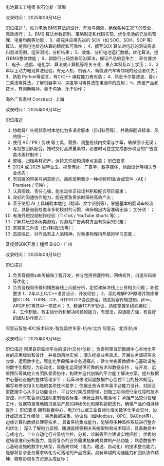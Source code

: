 电池算法工程师
影石创新 · 深圳

收录时间： 2025年08月14日

职位描述
1、动力电池 BMS算法的设计、开发与调测，确保各种工况下的安全、高效运行；
2、BMS 算法参数识别、策略制定和代码实现，优化电池的充放电管理、电量均衡等功能；
3、研究并应用先进的 SOX（如 SOC、SOH、SOP 等）算法，提高电池状态估算的精度和可靠性；
4、撰写SOX 算法对电芯的测试需求和测试用例，组织测试，分析结果；
5、收集、分析电池运行数据，优化算法，提升BMS整体效能；
6、跟踪行业趋势和前沿算法，保证产品的竞争力；
职位要求
1、电子、通信、电化学、算法或计算机等相关专业，重点本科及以上学历；
2、3年以上动力电池算法经验，有无人机、机器人、新能源汽车等领域的经验者优先；
3、熟悉 Python等语言，有C/C++ 编程能力者优选；
4、熟悉卡尔曼滤波、最小二乘法等算法，了解机器学习、深度学习等算法在电池中的应用；
5、热爱产品和技术，有创新精神，善于沟通，乐于协作；


海外广告素材
Construct · 上海

收录时间： 2025年08月14日

职位描述
1. 协助将广告视频素材本地化为多语言版本（日/韩/西等），并确保翻译精准、风格统一；
2. 使用 AE / PR / 剪映 等工具，替换、调整视频内文案与字幕，确保细节无误；
3. 与投放团队配合，按时交付高质量素材，必要时可独立完成部分项目的广告或美术素材制作；
4. 整理、归档素材资产，保持文件结构清晰可追溯；
职位要求
1. 2024 或 2025 届毕业生，视觉传达、广告学、数字媒体、动画设计等相关专业优先；
2. 有较强的审美与创意能力，熟练使用至少一种视频剪辑/合成软件（AE / Premiere / 剪映）；
3. 认真细致、责任心强，能主动修正错误并积极配合项目需求；
4. 良好的沟通协作能力，能在紧急需求时保持高效产出；
5. 善于使用 AI 工具辅助本地化（翻译、文字识别等），掌握基本的翻译审校流程，具备自我检查与多轮校对的习惯，确保输出内容准确无误；
加分项：；
1. 有海外短视频制作经验（TikTok / YouTube Shorts 等）；
2. 了解并玩过休闲类游戏，对游戏广告素材方面有探索的兴趣；
3. 掌握第二外语（日/韩/西/法等）；
4. 态度端正，对作品有主人翁精神，对新事物保持热情的学习态度；



音视频SDK开发工程师
BIGO · 广州

收录时间： 2025年08月14日

职位描述
1. 负责音视频sdk传输和工程开发，参与包括拥塞控制，网络抗性，自适应码率等优化；
2. 负责音视频传输和播放器线上问题分析，定位和解决线上业务相关问题；
职位要求
1、2年以上C/C++语言设计、开发经验；
2、深刻理解P2P原理并熟练掌握STUN、TURN、ICE、RTP/RTCP协议原理，熟悉拥塞传输控制，jitter，ARQ/FEC等其中一项技术；
3、精通TCP/IP协议、熟练掌握多线程编程；
4、工作积极，有主动分析和解决问题的能力，有想法，沟通能力强，有良好的团队协作能力；



阿里云智能-IDC技术研发-智能监控专家-杭州/北京
阿里云 · 北京|杭州

收录时间： 2025年08月14日

职位描述
阿里自研监控平台的设计/交付/创新；
负责阿里自研数据中心本地化平台的应用规划和设计，并推动落地实施；
深入挖掘业务需求，开展业务调研需求收集，运用数字化，智能化手段解决业务通痛点；
建立并完善数据中心基础设施的数字化模型，为自动化、智能化运营提供可靠的技术和数据支持；
与开发、运维团队等其他业务团队紧密协作，构建并迭代创新的平台能工解决方案，提升数据中心基础设施的整体管理水平；
起草和修改阿里数据中心监控平台的技术规范，编写和修改相关功能的各项技术要求；
依据业务诉求丰富平台能力设计，对园区型数据中心从平台功能设计、平台交付集成商管理，到施工期间进行全过程的技术管控，同时联合测试团队定制验收标准，确保业务功能落地；
承担产品交付管理工作，依据项目落地情况推进产品的持续优化和架构适配迭代，确保产品价值持续提升；
职位要求
拥有数据中心、电力行业或工业自动化相关数字化平台交付、设计或研发工作经验；
熟悉数据采集、协议栈（如Modbus、OPC、BACnet等）、边缘计算和数据处理等技术；
具备系统集成能力，能够将多种监控系统进行整合和优化；
深入了解电力监控、暖通监控等相关系统架构和技术知识，具备数据中心或电力、工业自动化行业系统监控、分析、诊断等平台建设实践经验；
优秀的逻辑思维和分析能力，能将复杂的业务需求抽象成具体的产品功能；
熟悉数据中心基础设施的数字化转型，具备跨领域（电力、暖通、自动化）的技术整合能力，能够将复杂业务需求转化为可落地的产品方案，具有卓越的沟通能力和团队协作精神，能够协调多方资源达成目标；

